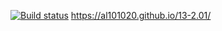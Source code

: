 [![Build status](https://ci.appveyor.com/api/projects/status/h91acavfxiobacgh?svg=true)](https://ci.appveyor.com/project/Al101020/13-2-01)
https://al101020.github.io/13-2.01/
